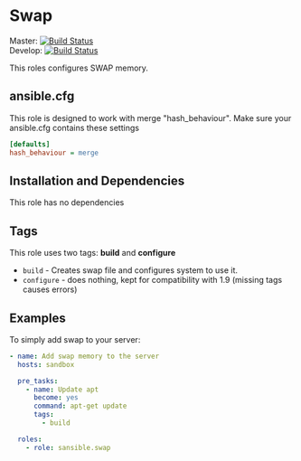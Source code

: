 # Swap

Master: [![Build Status](https://api.travis-ci.org/sansible/swap.svg?branch=master)](https://travis-ci.org/sansible/swap)  
Develop: [![Build Status](https://api.travis-ci.org/sansible/swap.svg?branch=develop)](https://travis-ci.org/sansible/swap)

This roles configures SWAP memory.




## ansible.cfg

This role is designed to work with merge "hash_behaviour". Make sure your
ansible.cfg contains these settings

```INI
[defaults]
hash_behaviour = merge
```




## Installation and Dependencies

This role has no dependencies




## Tags

This role uses two tags: **build** and **configure**

* `build` - Creates swap file and configures system to use it.
* `configure` - does nothing, kept for compatibility with 1.9 (missing tags
  causes errors)




## Examples

To simply add swap to your server:

```YAML
- name: Add swap memory to the server
  hosts: sandbox

  pre_tasks:
    - name: Update apt
      become: yes
      command: apt-get update
      tags:
        - build

  roles:
    - role: sansible.swap
```
